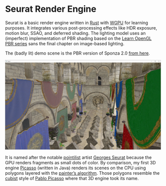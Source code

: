 # Seurat Render Engine

Seurat is a basic render engine written in [Rust](https://www.rust-lang.org/) with [WGPU](https://wgpu.rs/) for learning purposes. It integrates various post-processing effects like HDR exposure, motion blur, SSAO, and deferred shading. The lighting model uses an (imperfect) implementation of PBR shading based on the [Learn OpenGL PBR series](https://learnopengl.com/PBR/Theory) sans the final chapter on image-based lighting.

The (badly lit) demo scene is the PBR version of Sponza 2.0 [from here](https://github.com/KhronosGroup/glTF-Sample-Models/tree/master/2.0/Sponza).

![Seurat Sponza screenshot](screenshot.jpg)

It is named after the notable [pointilist](https://en.wikipedia.org/wiki/Pointillism) artist [Georges Seurat](https://en.wikipedia.org/wiki/Georges_Seurat) because the GPU renders fragments as small dots of color. By comparison, my first 3D engine [Picasso](https://github.com/Keavon/Picasso) (written in Java) renders its scenes on the CPU using polygons layered with the [painter’s algorithm](https://en.wikipedia.org/wiki/Painter%27s_algorithm). Those polygons resemble the [cubist](https://en.wikipedia.org/wiki/Cubism) style of [Pablo Picasso](https://en.wikipedia.org/wiki/Pablo_Picasso) where that 3D engine took its name.
